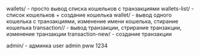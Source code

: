 wallets/ - просто вывод списка кошельков с транзакциями
wallets-list/ - список кошельков + создание кошелька
wallet/<pk> - вывод одного кошелька с транзакциями, изменение имени кошелька, стирание кошелька
transaction/<pk>/ - вывод транзакции, стрирание транзакции, изменение транзакции
transaction-new/ - создание транзакции 

admin/ - админка user admin pww 1234